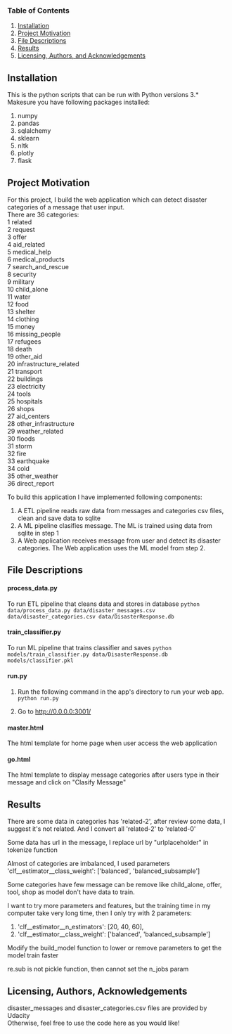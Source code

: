 ### Table of Contents

1. [Installation](#installation)
2. [Project Motivation](#motivation)
3. [File Descriptions](#files)
4. [Results](#results)
5. [Licensing, Authors, and Acknowledgements](#licensing)

## Installation <a name="installation"></a>

This is the python scripts that can be run with Python versions 3.*<br>
Makesure you have following packages installed:
1. numpy
2. pandas
3. sqlalchemy
4. sklearn
5. nltk
6. plotly
7. flask

## Project Motivation<a name="motivation"></a>

For this project, I build the web application which can detect disaster categories of a message that user input.<br>
There are 36 categories:<br>
1	related	<br>
2	request	<br>
3	offer	<br>
4	aid_related	<br>
5	medical_help	<br>
6	medical_products	<br>
7	search_and_rescue	<br>
8	security	<br>
9	military	<br>
10	child_alone	<br>
11	water	<br>
12	food	<br>
13	shelter	<br>
14	clothing	<br>
15	money	<br>
16	missing_people	<br>
17	refugees	<br>
18	death	<br>
19	other_aid	<br>
20	infrastructure_related	<br>
21	transport	<br>
22	buildings	<br>
23	electricity	<br>
24	tools	<br>
25	hospitals	<br>
26	shops	<br>
27	aid_centers	<br>
28	other_infrastructure	<br>
29	weather_related	<br>
30	floods	<br>
31	storm	<br>
32	fire	<br>
33	earthquake	<br>
34	cold	<br>
35	other_weather	<br>
36	direct_report	<br>

To build this application I have implemented following components:
1. A ETL pipeline reads raw data from messages and categories csv files, clean and save data to sqlite
2. A ML pipeline clasifies message. The ML is trained using data from sqlite in step 1
3. A Web application receives message from user and detect its disaster categories. The Web application uses the ML model from step 2.


## File Descriptions <a name="files"></a>

#### process_data.py
To run ETL pipeline that cleans data and stores in database
    `python data/process_data.py data/disaster_messages.csv data/disaster_categories.csv data/DisasterResponse.db`
#### train_classifier.py 
To run ML pipeline that trains classifier and saves
        `python models/train_classifier.py data/DisasterResponse.db models/classifier.pkl`
#### run.py
1. Run the following command in the app's directory to run your web app.
    `python run.py`

2. Go to http://0.0.0.0:3001/

#### master.html
The html template for home page when user access the web application

#### go.html
The html template to display message categories after users type in their message and click on "Clasify Message"

## Results<a name="results"></a>


There are some data in categories has 'related-2', after review some data, I suggest it's not related.
And I convert all 'related-2' to 'related-0'<br>

Some data has url in the message, I replace url by "urlplaceholder" in tokenize function<br>

Almost of categories are imbalanced, I used  parameters 'clf__estimator__class_weight': ['balanced', 'balanced_subsample']<br>

Some categories have few message can be remove like child_alone, offer, tool, shop as model don't have data to train.<br>

I want to try more parameters and features, but the training time in my computer take very long time, then I only try with 2 parameters:
1. 'clf__estimator__n_estimators': [20, 40, 60],
2. 'clf__estimator__class_weight': ['balanced', 'balanced_subsample']

Modify the build_model function to lower or remove parameters to get the model train faster

re.sub is not pickle function, then cannot set the n_jobs param

## Licensing, Authors, Acknowledgements<a name="licensing"></a>

disaster_messages and disaster_categories.csv files are provided by Udacity <br>
Otherwise, feel free to use the code here as you would like! <br>
